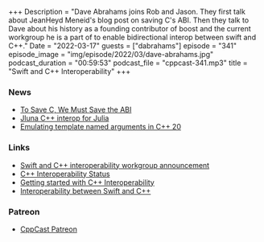 +++
Description = "Dave Abrahams joins Rob and Jason. They first talk about JeanHeyd Meneid's blog post on saving C's ABI. Then they talk to Dave about his history as a founding contributor of boost and the current workgroup he is a part of to enable bidirectional interop between swift and C++."
Date = "2022-03-17"
guests = ["dabrahams"]
episode = "341"
episode_image = "img/episode/2022/03/dave-abrahams.jpg"
podcast_duration = "00:59:53"
podcast_file = "cppcast-341.mp3"
title = "Swift and C++ Interoperability"
+++

### News ###

 - [To Save C, We Must Save the ABI](https://thephd.dev/to-save-c-we-must-save-abi-fixing-c-function-abi)
 - [Jluna C++ interop for Julia](https://old.reddit.com/r/cpp/comments/tcvi0s/jluna_a_new_julia_c_wrapper/)
 - [Emulating template named arguments in C++ 20](https://old.reddit.com/r/cpp/comments/tavuyk/emulating_template_named_arguments_in_c20/)

### Links ###

 - [Swift and C++ interoperability workgroup announcement](https://forums.swift.org/t/swift-and-c-interoperability-workgroup-announcement/54998)
 - [C++ Interoperability Status](https://github.com/apple/swift/blob/main/docs/CppInteroperability/CppInteroperabilityStatus.md)
 - [Getting started with C++ Interoperability](https://github.com/apple/swift/blob/main/docs/CppInteroperability/GettingStartedWithC%2B%2BInterop.md)
 - [Interoperability between Swift and C++](https://github.com/apple/swift/blob/main/docs/CppInteroperability/CppInteroperabilityManifesto.md)

### Patreon ###

- [CppCast Patreon](https://www.patreon.com/CppCast)
